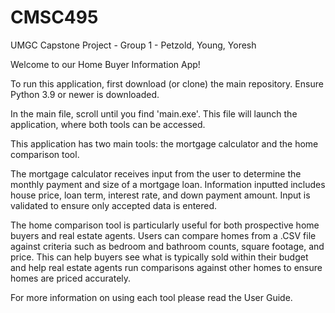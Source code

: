 # CMSC495
UMGC Capstone Project - Group 1 - Petzold, Young, Yoresh

Welcome to our Home Buyer Information App! 

To run this application, first download (or clone) the main repository. Ensure Python 3.9 or newer is downloaded. 

In the main file, scroll until you find 'main.exe'. This file will launch the application, where both tools can be accessed.

This application has two main tools: the mortgage calculator and the home comparison tool. 

The mortgage calculator receives input from the user to determine the monthly payment and size of a mortgage loan. Information inputted includes house price, loan term, interest rate, and down payment amount. Input is validated to ensure only accepted data is entered. 

The home comparison tool is particularly useful for both prospective home buyers and real estate agents. Users can compare homes from a .CSV file against criteria such as bedroom and bathroom counts, square footage, and price. This can help buyers see what is typically sold within their budget and help real estate agents run comparisons against other homes to ensure homes are priced accurately. 

For more information on using each tool please read the User Guide. 
